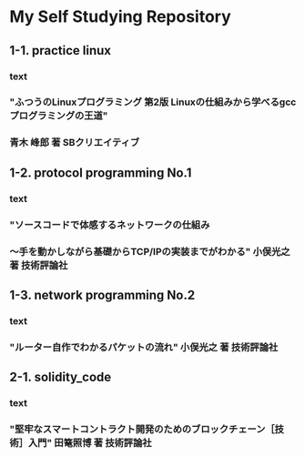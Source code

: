 # My Self Studying Repository

## 1-1. practice linux
### text
### "ふつうのLinuxプログラミング 第2版 Linuxの仕組みから学べるgccプログラミングの王道"
### 青木 峰郎 著 SBクリエイティブ

## 1-2. protocol programming No.1
### text
### "ソースコードで体感するネットワークの仕組み
### ～手を動かしながら基礎からTCP/IPの実装までがわかる" 小俣光之 著 技術評論社

## 1-3. network programming No.2
### text
### "ルーター自作でわかるパケットの流れ" 小俣光之 著 技術評論社

## 2-1. solidity_code
### text
### "堅牢なスマートコントラクト開発のためのブロックチェーン［技術］入門" 田篭照博 著 技術評論社
